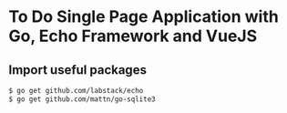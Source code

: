 # To Do Single Page Application with Go, Echo Framework and VueJS

## Import useful packages

```sh
$ go get github.com/labstack/echo
$ go get github.com/mattn/go-sqlite3
```
